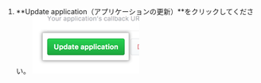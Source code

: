 1. **Update application（アプリケーションの更新）**をクリックしてください。 ![アプリケーションを更新するボタン](/assets/images/oauth-apps/oauth_apps_update_application.png)
